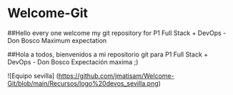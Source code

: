 # Welcome-Git
##Hello every one welcome my git repository for P1 Full Stack + DevOps - Don Bosco Maximum expectation

##Hola a todos, bienvenidos a mi repositorio git para P1 Full Stack + DevOps - Don Bosco Expectación maxima ;)

![Equipo sevilla]
(https://github.com/jmatisam/Welcome-Git/blob/main/Recursos/logo%20devos_sevilla.png)
